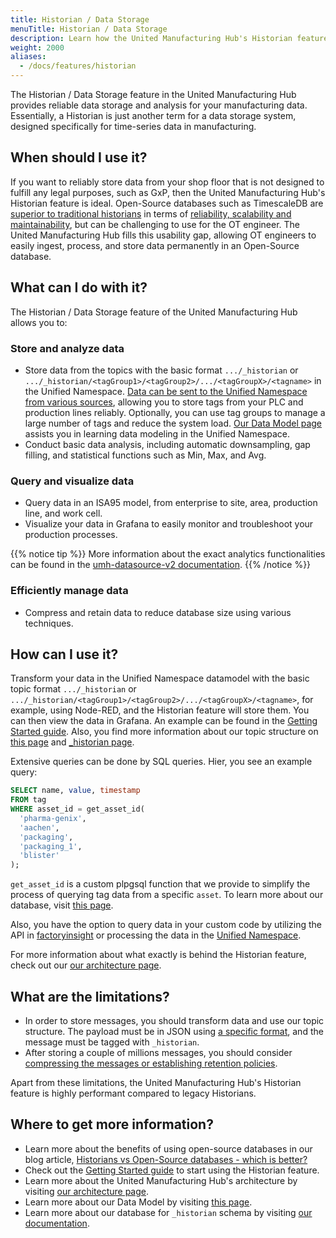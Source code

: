 ```yaml
---
title: Historian / Data Storage
menuTitle: Historian / Data Storage
description: Learn how the United Manufacturing Hub's Historian feature provides reliable data storage and analysis for your manufacturing data.
weight: 2000
aliases:
  - /docs/features/historian
---
```


The Historian / Data Storage feature in the United Manufacturing Hub provides reliable data storage and analysis for your manufacturing data. Essentially, a Historian is just another term for a data storage system, designed specifically for time-series data in manufacturing.

## When should I use it?

If you want to reliably store data from your shop floor that is not designed to fulfill any legal purposes, such as GxP, then the United Manufacturing Hub's Historian feature is ideal. Open-Source databases such as TimescaleDB are [superior to traditional historians](https://learn.umh.app/blog/historians-vs-open-source-databases-which-is-better/) in terms of [reliability, scalability and maintainability](https://learn.umh.app/blog/comparing-mqtt-brokers-for-the-industrial-iot/#three-main-requirements-for-your-it-ot-architecture), but can be challenging to use for the OT engineer. The United Manufacturing Hub fills this usability gap, allowing OT engineers to easily ingest, process, and store data permanently in an Open-Source database.

## What can I do with it?

The Historian / Data Storage feature of the United Manufacturing Hub allows you to:

### Store and analyze data

- Store data from the topics with the basic format `.../_historian` or `.../_historian/<tagGroup1>/<tagGroup2>/.../<tagGroupX>/<tagname>` in the Unified Namespace. [Data can be sent to the Unified Namespace from various sources](/docs/features/datainfrastructure/unified-namespace/), allowing you to store tags from your PLC and production lines reliably. Optionally, you can use tag groups to manage a large number of tags and reduce the system load. [Our Data Model page](/docs/datamodel/) assists you in learning data modeling in the Unified Namespace. 
- Conduct basic data analysis, including automatic downsampling, gap filling, and statistical functions such as Min, Max, and Avg.

### Query and visualize data

- Query data in an ISA95 model, from enterprise to site, area, production line, and work cell.
- Visualize your data in Grafana to easily monitor and troubleshoot your production processes.

{{% notice tip %}}
More information about the exact analytics functionalities can be found in the [umh-datasource-v2 documentation](/docs/architecture/data-infrastructure/historian/umh-datasource-v2/).
{{% /notice %}}

### Efficiently manage data

- Compress and retain data to reduce database size using various techniques.

## How can I use it?

Transform your data in the Unified Namespace datamodel with the basic topic format `.../_historian` or `.../_historian/<tagGroup1>/<tagGroup2>/.../<tagGroupX>/<tagname>`, for example, using Node-RED, and the Historian feature will store them. You can then view the data in Grafana. An example can be found in the [Getting Started guide](/docs/getstarted/). Also, you find more information about our topic structure on [this page](/docs/datamodel/messages/#topic-structure) and [_historian page](/docs/datamodel/messages/_historian/).

Extensive queries can be done by SQL queries. Hier, you see an example query:

```sql
SELECT name, value, timestamp
FROM tag
WHERE asset_id = get_asset_id(
  'pharma-genix',
  'aachen',
  'packaging',
  'packaging_1',
  'blister'
);
```
`get_asset_id` is a custom plpgsql function that we provide to simplify the process of querying tag data from a specific `asset`. To learn more about our database, visit [this page](/docs/datamodel/database/).


Also, you have the option to query data in your custom code by utilizing the API in [factoryinsight](/docs/reference/microservices/factoryinsight/) or processing the data in the [Unified Namespace](/docs/features/datainfrastructure/unified-namespace/).

For more information about what exactly is behind the Historian feature, check out our [our architecture page](/docs/architecture/).

## What are the limitations?

- In order to store messages, you should transform data and use our topic structure. The payload must be in JSON using [a specific format](/docs/datamodel/messages/_historian/#message-structure), and the message must be tagged with `_historian`.
- After storing a couple of millions messages, you should consider [compressing the messages or establishing retention policies](/docs/production-guide/administration/reduce-database-size/).

Apart from these limitations, the United Manufacturing Hub's Historian feature is highly performant compared to legacy Historians.

## Where to get more information?

- Learn more about the benefits of using open-source databases in our blog article, [Historians vs Open-Source databases - which is better?](https://learn.umh.app/blog/historians-vs-open-source-databases-which-is-better/)
- Check out the [Getting Started guide](/docs/getstarted/) to start using the Historian feature.
- Learn more about the United Manufacturing Hub's architecture by visiting [our architecture page](/docs/architecture/).
- Learn more about our Data Model by visiting [this page](/docs/datamodel/).
- Learn more about our database for `_historian` schema by visiting [our documentation](/docs/datamodel/database/).
